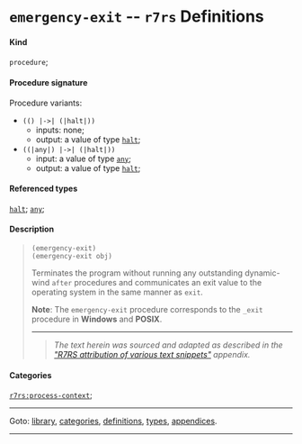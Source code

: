

<a id='definition__r7rs__emergency-exit'></a>

# `emergency-exit` -- `r7rs` Definitions


#### Kind

`procedure`;


#### Procedure signature

Procedure variants:
 * `(() |->| (|halt|))`
   * inputs: none;
   * output: a value of type [`halt`](../../r7rs/types/halt.md#type__r7rs__halt);
 * `((|any|) |->| (|halt|))`
   * input: a value of type [`any`](../../r7rs/types/any.md#type__r7rs__any);
   * output: a value of type [`halt`](../../r7rs/types/halt.md#type__r7rs__halt);


#### Referenced types

[`halt`](../../r7rs/types/halt.md#type__r7rs__halt);
[`any`](../../r7rs/types/any.md#type__r7rs__any);


#### Description

> ````
> (emergency-exit)
> (emergency-exit obj)
> ````
> 
> 
> Terminates the program without running any
> outstanding dynamic-wind `after` procedures
> and communicates an exit value to the operating system
> in the same manner as `exit`.
> 
> **Note**:  The `emergency-exit` procedure corresponds to the `_exit` procedure
> in __Windows__ and __POSIX__.
> 
> 
> ----
> > *The text herein was sourced and adapted as described in the ["R7RS attribution of various text snippets"](../../r7rs/appendices/attribution.md#appendix__r7rs__attribution) appendix.*


#### Categories

[`r7rs:process-context`](../../r7rs/categories/r7rs_3a_process-context.md#category__r7rs__r7rs_3a_process-context);

----

Goto: [library](../../r7rs/_index.md#library__r7rs), [categories](../../r7rs/categories/_index.md#toc__r7rs__categories), [definitions](../../r7rs/definitions/_index.md#toc__r7rs__definitions), [types](../../r7rs/types/_index.md#toc__r7rs__types), [appendices](../../r7rs/appendices/_index.md#toc__r7rs__appendices).

----

